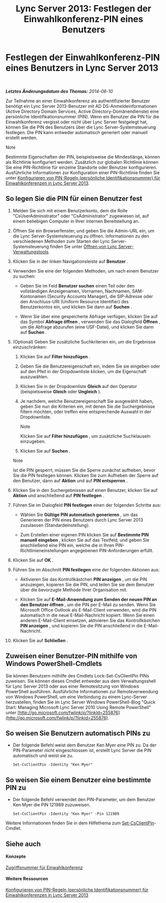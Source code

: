 ﻿---
title: 'Lync Server 2013: Festlegen der Einwahlkonferenz-PIN eines Benutzers'
TOCTitle: Festlegen der Einwahlkonferenz-PIN eines Benutzers
ms:assetid: 4252b5a5-4267-4513-b18e-0253a8d66f72
ms:mtpsurl: https://technet.microsoft.com/de-de/library/Gg520985(v=OCS.15)
ms:contentKeyID: 49293821
ms.date: 05/19/2016
mtps_version: v=OCS.15
ms.translationtype: HT
---

# Festlegen der Einwahlkonferenz-PIN eines Benutzers in Lync Server 2013

 

_**Letztes Änderungsdatum des Themas:** 2014-06-10_

Zur Teilnahme an einer Einwahlkonferenz als authentifizierter Benutzer benötigt ein Lync Server 2013-Benutzer mit AD DS-Anmeldeinformationen (Active Directory Domain Services, Active Directory-Domänendienste) eine persönliche Identifikationsnummer (PIN). Wenn ein Benutzer die PIN für die Einwahlkonferenz vergisst oder nicht über Lync Server festgelegt hat, können Sie die PIN des Benutzers über die Lync Server-Systemsteuerung festlegen. Die PIN kann entweder automatisch generiert oder manuell erstellt werden.


> [!NOTE]
> Bestimmte Eigenschaften der PIN, beispielsweise die Mindestlänge, können als Richtlinie konfiguriert werden. Zusätzlich zur globalen Richtlinie können Sie eine PIN-Richtlinie für einzelne Standorte oder Benutzer konfigurieren. Ausführliche Informationen zur Konfiguration einer PIN-Richtlinie finden Sie unter <A href="lync-server-2013-configure-dial-in-conferencing-personal-identification-number-pin-rules.md">Konfigurieren von PIN-Regeln (persönliche Identifikationsnummer) für Einwahlkonferenzen in Lync Server 2013</A>.



## So legen Sie die PIN für einen Benutzer fest

1.  Melden Sie sich mit einem Benutzerkonto, dem die Rolle "CsUserAdministrator" oder "CsAdministrator" zugewiesen ist, auf einem beliebigen Computer in Ihrer internen Bereitstellung an.

2.  Öffnen Sie ein Browserfenster, und geben Sie die Admin-URL ein, um die Lync Server-Systemsteuerung zu öffnen. Informationen zu den verschiedenen Methoden zum Starten der Lync Server-Systemsteuerung finden Sie unter [Öffnen von Lync Server-Verwaltungstools](lync-server-2013-open-lync-server-administrative-tools.md).

3.  Klicken Sie in der linken Navigationsleiste auf **Benutzer** .

4.  Verwenden Sie eine der folgenden Methoden, um nach einem Benutzer zu suchen:
    
      - Geben Sie im Feld **Benutzer suchen** einen Teil oder den vollständigen Anzeigenamen, Vornamen, Nachnamen, SAM-Kontonamen (Security Accounts Manager), die SIP-Adresse oder den Anschluss-URI (Uniform Resource Identifier) des Benutzerkontos ein, und klicken Sie dann auf **Suchen** .
    
      - Wenn Sie über eine gespeicherte Abfrage verfügen, klicken Sie auf das Symbol **Abfrage öffnen** , verwenden Sie das Dialogfeld **Öffnen** , um die Abfrage abzurufen (eine USF-Datei), und klicken Sie dann auf **Suchen** .

5.  (Optional) Geben Sie zusätzliche Suchkriterien ein, um die Ergebnisse einzuschränken:
    
    1.  Klicken Sie auf **Filter hinzufügen** .
    
    2.  Geben Sie die Benutzereigenschaft ein, indem Sie sie eingeben oder auf den Pfeil in der Dropdownliste klicken, um die Eigenschaft auszuwählen.
    
    3.  Klicken Sie in der Dropdownliste **Gleich** auf den Operator (beispielsweise **Gleich** oder **Ungleich** ).
    
    4.  Je nachdem, welche Benutzereigenschaft Sie ausgewählt haben, geben Sie nun die Kriterien ein, mit denen Sie die Suchergebnisse filtern möchten, oder treffen eine entsprechende Auswahl in der Dropdownliste.
        

        > [!NOTE]
        > Klicken Sie auf <STRONG>Filter hinzufügen</STRONG> , um zusätzliche Suchklauseln einzugeben.

    
    5.  Klicken Sie auf **Suchen** .
    

    > [!NOTE]
    > Ist die PIN gesperrt, müssen Sie die Sperre zunächst aufheben, bevor Sie die PIN festlegen können. Klicken Sie zum Aufheben der Sperre auf den Benutzer, dann auf <STRONG>Aktion</STRONG> und auf <STRONG>PIN entsperren</STRONG> .



6.  Klicken Sie in den Suchergebnissen auf einen Benutzer, klicken Sie auf **Aktion** und anschließend auf **PIN festlegen** .

7.  Führen Sie im Dialogfeld **PIN festlegen** einen der folgenden Schritte aus:
    
      - Wählen Sie **Gültige PIN automatisch generieren** , um das Generieren der PIN eines Benutzers durch Lync Server 2013 zuzulassen (Standardeinstellung).
    
      - Zum Erstellen einer eigenen PIN klicken Sie auf **Bestimmte PIN manuell eingeben** , klicken Sie auf das Textfeld, und geben Sie anschließend eine PIN ein, welche die in Ihren PIN-Richtlinieneinstellungen angegebenen PIN-Anforderungen erfüllt.

8.  Klicken Sie auf **OK** .

9.  Führen Sie im Abschnitt **PIN festlegen** eine der folgenden Aktionen aus:
    
      - Aktivieren Sie das Kontrollkästchen **PIN anzeigen** , um die PIN anzuzeigen, kopieren Sie die PIN, und teilen Sie sie dem Benutzer über die bevorzugte Methode Ihrer Organisation mit.
    
      - Klicken Sie auf **E-Mail-Anwendung zum Senden der neuen PIN an den Benutzer öffnen** , um die PIN per E-Mail zu senden. Wenn Sie Microsoft Office Outlook als E-Mail-Client verwenden, wird die PIN automatisch in die neue E-Mail-Nachricht kopiert. Wenn Sie einen anderen E-Mail-Client einsetzen, aktivieren Sie das Kontrollkästchen **PIN anzeigen** , und kopieren Sie die PIN anschließend in die E-Mail-Nachricht.

10. Klicken Sie auf **Schließen** .

## Zuweisen einer Benutzer-PIN mithilfe von Windows PowerShell-Cmdlets

Sie können Benutzern mithilfe des Cmdlets Lock-Set-CsClientPin PINs zuweisen. Sie können dieses Cmdlet entweder aus dem Verwaltungsshell für Lync Server 2013 oder aus einer Remotesitzung von Windows PowerShell ausführen. Ausführliche Informationen zur Remoteverwendung von Windows PowerShell, um eine Verbindung zu einem Lync-Server herzustellen, finden Sie im Lync Server Windows PowerShell-Blog "Quick Start: Managing Microsoft Lync Server 2010 Using Remote PowerShell" unter [http://go.microsoft.com/fwlink/p/?linkId=255876](http://go.microsoft.com/fwlink/p/?linkid=255876).

## So weisen Sie Benutzern automatisch PINs zu

  - Der folgende Befehl weist dem Benutzer Ken Myer eine PIN zu. Da der PIN-Parameter nicht eingeschlossen ist, erstellt Lync Server die PIN automatisch und weist sie zu.
    
        Set-CsClientPin -Identity "Ken Myer" 

## So weisen Sie einem Benutzer eine bestimmte PIN zu

  - Der folgende Befehl verwendet den PIN-Parameter, um dem Benutzer Ken Myer die PIN 121989 zuzuweisen.
    
        Set-CsClientPin -Identity "Ken Myer" -Pin 121989

Weitere Informationen finden Sie in dem Hilfethema zum [Set-CsClientPin](https://docs.microsoft.com/en-us/powershell/module/skype/Set-CsClientPin)-Cmdlet.

## Siehe auch

#### Konzepte

[Zugriffsnummer für Einwahlkonferenz](https://technet.microsoft.com/de-de/library/gg133674\(v=ocs.15\))  

#### Weitere Ressourcen

[Konfigurieren von PIN-Regeln (persönliche Identifikationsnummer) für Einwahlkonferenzen in Lync Server 2013](lync-server-2013-configure-dial-in-conferencing-personal-identification-number-pin-rules.md)

